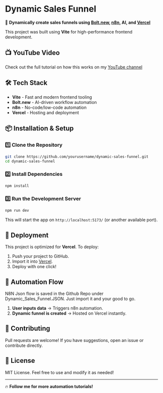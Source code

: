 # Dynamic Sales Funnel

🚀 **Dynamically create sales funnels using [Bolt.new](https://bolt.new), [n8n](https://n8n.io/), AI, and [Vercel](https://vercel.com/)**

This project was built using **Vite** for high-performance frontend development.

## 📺 YouTube Video
Check out the full tutorial on how this works on my [YouTube channel](https://youtu.be/gIY1BdOf7oE) 

## 🛠️ Tech Stack
- **Vite** - Fast and modern frontend tooling
- **Bolt.new** - AI-driven workflow automation
- **n8n** - No-code/low-code automation
- **Vercel** - Hosting and deployment

## 📦 Installation & Setup

### 1️⃣ Clone the Repository
```sh
git clone https://github.com/yourusername/dynamic-sales-funnel.git
cd dynamic-sales-funnel
```

### 2️⃣ Install Dependencies
```sh
npm install
```

### 3️⃣ Run the Development Server
```sh
npm run dev
```

This will start the app on `http://localhost:5173/` (or another available port).

## 🚀 Deployment

This project is optimized for **Vercel**. To deploy:
1. Push your project to GitHub.
2. Import it into [Vercel](https://vercel.com/).
3. Deploy with one click!

## 🤖 Automation Flow
N8N Json flow is saved in the Github Repo under Dynamic_Sales_Funnel.JSON. Just import it and your good to go.

1. **User inputs data** → Triggers n8n automation.
2. **Dynamic funnel is created** → Hosted on Vercel instantly.


## 📝 Contributing
Pull requests are welcome! If you have suggestions, open an issue or contribute directly.

## 📄 License
MIT License. Feel free to use and modify it as needed!

---

🔥 **Follow me for more automation tutorials!**

